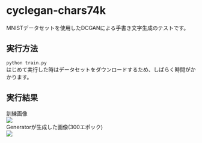# cyclegan-chars74k
MNISTデータセットを使用したDCGANによる手書き文字生成のテストです。

## 実行方法
`python train.py`  
はじめて実行した時はデータセットをダウンロードするため、しばらく時間がかかります。

## 実行結果
訓練画像  
![](https://github.com/s059ff/cyclegan-chars74k/blob/master/sample/real.png)  
Generatorが生成した画像(300エポック)  
![](https://github.com/s059ff/cyclegan-chars74k/blob/master/sample/fake.png)  
